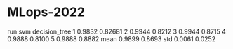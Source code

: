 # MLops-2022
run    svm     decision_tree
 1    0.9832     0.82681
 2    0.9944     0.8212
 3    0.9944     0.8715
 4    0.9888     0.8100
 5    0.9888     0.8882
 mean 0.9899     0.8693
 std  0.0061     0.0252
